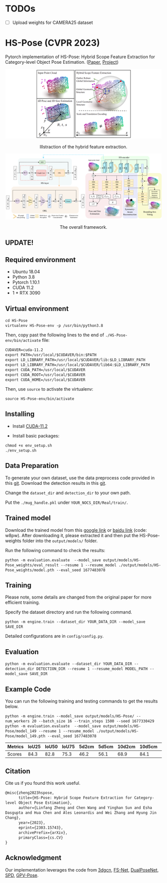 
# TODOs
- [ ] Upload weights for CAMERA25 dataset

# HS-Pose (CVPR 2023)
Pytorch implementation of HS-Pose: Hybrid Scope Feature Extraction for Category-level Object Pose Estimation.
([Paper](https://arxiv.org/abs/2303.15743), [Project](https://lynne-zheng-linfang.github.io/hspose.github.io/))


![teaser](pic/teaser.png)
<p align="center">
    Illstraction of the hybrid feature extraction.
</p>

![pipeline](pic/pipeline.png)
<p align="center">
    The overall framework.
</p>


## UPDATE!


## Required environment
- Ubuntu 18.04
- Python 3.8 
- Pytorch 1.10.1
- CUDA 11.2
- 1 * RTX 3090
 

## Virtual environment
```shell
cd HS-Pose
virtualenv HS-Pose-env -p /usr/bin/python3.8
```
Then, copy past the following lines to the end of `./HS-Pose-env/bin/activate` file:
```shell
CUDAVER=cuda-11.2
export PATH=/usr/local/$CUDAVER/bin:$PATH
export LD_LIBRARY_PATH=/usr/local/$CUDAVER/lib:$LD_LIBRARY_PATH
export LD_LIBRARY_PATH=/usr/local/$CUDAVER/lib64:$LD_LIBRARY_PATH
export CUDA_PATH=/usr/local/$CUDAVER
export CUDA_ROOT=/usr/local/$CUDAVER
export CUDA_HOME=/usr/local/$CUDAVER
```
Then, use `source` to activate the virtualenv:
```shell
source HS-Pose-env/bin/activate
```


## Installing
- Install [CUDA-11.2](https://developer.nvidia.com/cuda-11.2.0-download-archive?target_os=Linux&target_arch=x86_64&target_distro=Ubuntu&target_version=2004&target_type=deblocal) 

- Install basic packages:
```shell
chmod +x env_setup.sh
./env_setup.sh
```
<!-- - Install [Detectron2](https://github.com/facebookresearch/detectron2). -->

## Data Preparation
To generate your own dataset, use the data preprocess code provided in this [git](https://github.com/mentian/object-deformnet/blob/master/preprocess/pose_data.py). Download the detection results in this [git](https://github.com/Gorilla-Lab-SCUT/DualPoseNet).

Change the `dataset_dir` and `detection_dir` to your own path.

Put the `./mug_handle.pkl` under `YOUR_NOCS_DIR/Real/train/`.


## Trained model
Download the trained model from this [google link](https://drive.google.com/file/d/1TszIS5ebECVpLyEbukOhb7QhVIwPeTIM/view?usp=sharing) or [baidu link](https://pan.baidu.com/s/1Y8Gb0azh7lWt8XEgfNY_cw) (code: w8pw). After downloading it, please extracted it and then put the HS-Pose-weights folder into the `output/models/` folder. 

Run the following command to check the results:
```shell
python -m evaluation.evaluate  --model_save output/models/HS-Pose_weights/eval_result --resume 1 --resume_model ./output/models/HS-Pose_weights/model.pth --eval_seed 1677483078
```

## Training
Please note, some details are changed from the original paper for more efficient training. 

Specify the dataset directory and run the following command.
```shell
python -m engine.train --dataset_dir YOUR_DATA_DIR --model_save SAVE_DIR
```

Detailed configurations are in `config/config.py`.

## Evaluation
```shell
python -m evaluation.evaluate --dataset_dir YOUR_DATA_DIR --detection_dir DETECTION_DIR --resume 1 --resume_model MODEL_PATH --model_save SAVE_DIR
```

## Example Code
You can run the following training and testing commands to get the results below.
```shell
python -m engine.train --model_save output/models/HS-Pose/ --num_workers 20 --batch_size 16 --train_steps 1500 --seed 1677330429
python -m evaluation.evaluate  --model_save output/models/HS-Pose/model_149 --resume 1 --resume_model ./output/models/HS-Pose/model_149.pth --eval_seed 1677483078
```
|Metrics| IoU25 | IoU50 | IoU75 | 5d2cm | 5d5cm | 10d2cm| 10d5cm| 10d10cm|  5d   | 2cm   |
|:------|:------|:------|:------|:------|:------|:------|:------|:-------|:------|:------|
|Scores | 84.3  | 82.8  | 75.3  |  46.2 |  56.1 | 68.9  | 84.1  | 85.2   | 59.1  | 77.8  |




## Citation
Cite us if you found this work useful.
```
@misc{zheng2023hspose,
      title={HS-Pose: Hybrid Scope Feature Extraction for Category-level Object Pose Estimation}, 
      author={Linfang Zheng and Chen Wang and Yinghan Sun and Esha Dasgupta and Hua Chen and Ales Leonardis and Wei Zhang and Hyung Jin Chang},
      year={2023},
      eprint={2303.15743},
      archivePrefix={arXiv},
      primaryClass={cs.CV}
}
```


## Acknowledgment
Our implementation leverages the code from [3dgcn](https://github.com/j1a0m0e4sNTU/3dgcn), [FS-Net](https://github.com/DC1991/FS_Net),
[DualPoseNet](https://github.com/Gorilla-Lab-SCUT/DualPoseNet), [SPD](https://github.com/mentian/object-deformnet), [GPV-Pose](https://github.com/lolrudy/GPV_Pose).